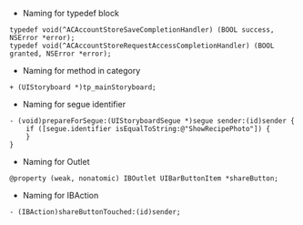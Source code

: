 
* Naming for typedef block

```objc
typedef void(^ACAccountStoreSaveCompletionHandler) (BOOL success, NSError *error);
typedef void(^ACAccountStoreRequestAccessCompletionHandler) (BOOL granted, NSError *error);
```

* Naming for method in category
```objc
+ (UIStoryboard *)tp_mainStoryboard;
```
* Naming for segue identifier
```objc
- (void)prepareForSegue:(UIStoryboardSegue *)segue sender:(id)sender {
    if ([segue.identifier isEqualToString:@"ShowRecipePhoto"]) {
    }
}
```
* Naming for Outlet
```objc
@property (weak, nonatomic) IBOutlet UIBarButtonItem *shareButton;
```

* Naming for IBAction
```objc
- (IBAction)shareButtonTouched:(id)sender;
```
